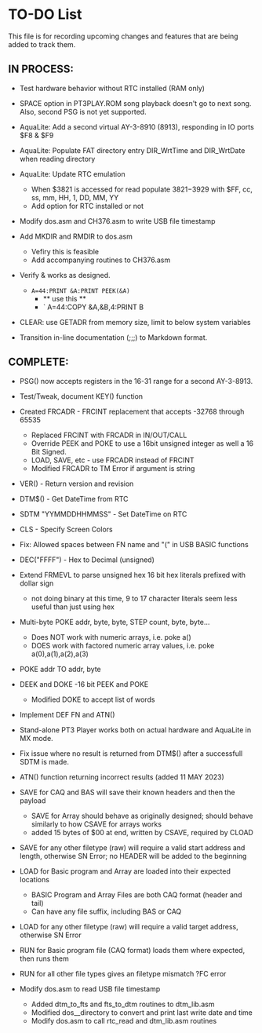 # TO-DO List

This file is for recording upcoming changes and features that are being added to track them.

## IN PROCESS:

- Test hardware behavior without RTC installed (RAM only)

- SPACE option in PT3PLAY.ROM song playback doesn't go to next song. Also, second PSG is not yet supported.

- AquaLite: Add a second virtual AY-3-8910 (8913), responding in IO ports $F8 & $F9

- AquaLite: Populate FAT directory entry DIR_WrtTime and DIR_WrtDate when reading directory

- AquaLite: Update RTC emulation
  - When $3821 is accessed for read populate $3821-$3929 with $FF, cc, ss, mm, HH, 1, DD, MM, YY
  - Add option for RTC installed or not

- Modify dos.asm and CH376.asm to write USB file timestamp

- Add MKDIR and RMDIR to dos.asm
  - Vefiry this is feasible
  - Add accompanying routines to CH376.asm

- Verify & works as designed.
  - ` A=44:PRINT &A:PRINT PEEK(&A) `
    - ** use this **
    - ` A=44:COPY &A,&B,4:PRINT B

- CLEAR: use GETADR from memory size, limit to below system variables

- Transition in-line documentation (;;;) to Markdown format.

## COMPLETE:

- PSG() now accepts registers in the 16-31 range for a second AY-3-8913.

- Test/Tweak, document KEY() function

- Created FRCADR - FRCINT replacement that accepts -32768 through 65535
  - Replaced FRCINT with FRCADR in IN/OUT/CALL
  - Override PEEK and POKE to use a 16bit unsigned integer as well a 16 Bit Signed.
  - LOAD, SAVE, etc - use FRCADR instead of FRCINT
  - Modified FRCADR to TM Error if argument is string

- VER() - Return version and revision

- DTM$() - Get DateTime from RTC

- SDTM "YYMMDDHHMMSS" - Set DateTime on RTC

- CLS - Specify Screen Colors

- Fix: Allowed spaces between FN name and "(" in USB BASIC functions

- DEC("FFFF") - Hex to Decimal (unsigned)

- Extend FRMEVL to parse unsigned hex 16 bit hex literals prefixed with dollar sign
  - not doing binary at this time, 9 to 17 character literals seem less useful than just using hex

- Multi-byte POKE addr, byte, byte, STEP count, byte, byte...
  - Does NOT work with numeric arrays, i.e. poke a()
  - DOES work with factored numeric array values, i.e. poke a(0),a(1),a(2),a(3)

- POKE addr TO addr, byte

- DEEK and DOKE -16 bit PEEK and POKE
  -  Modified DOKE to accept list of words

- Implement DEF FN and ATN()

- Stand-alone PT3 Player works both on actual hardware and AquaLite in MX mode.

- Fix issue where no result is returned from DTM$() after a successfull SDTM is made.

- ATN() function returning incorrect results (added 11 MAY 2023)

- SAVE for CAQ and BAS will save their known headers and then the payload 
  - SAVE for Array should behave as originally designed; should behave similarly to how CSAVE for arrays works
  - added 15 bytes of $00 at end, written by CSAVE, required by CLOAD

- SAVE for any other filetype (raw) will require a valid start address and length, otherwise SN Error; no HEADER will be added to the beginning

- LOAD for Basic program and Array are loaded into their expected locations
  - BASIC Program and Array Files are both CAQ format (header and tail)
  - Can have any file suffix, including BAS or CAQ

- LOAD for any other filetype (raw) will require a valid target address, otherwise SN Error

- RUN for Basic program file (CAQ format) loads them where expected, then runs them

- RUN for all other file types gives an filetype mismatch ?FC error

- Modify dos.asm to read USB file timestamp
  - Added dtm_to_fts and fts_to_dtm routines to dtm_lib.asm
  - Modified dos__directory to convert and print last write date and time
  - Modify dos.asm to call rtc_read and dtm_lib.asm routines

